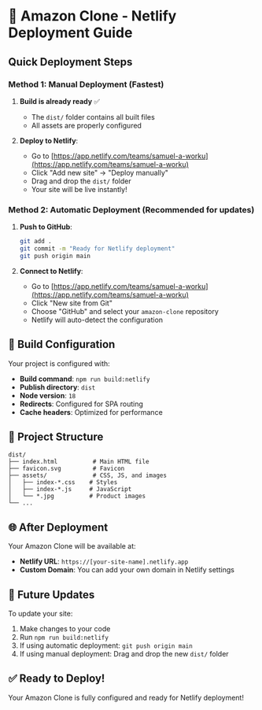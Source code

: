 # 🚀 Amazon Clone - Netlify Deployment Guide

## Quick Deployment Steps

### Method 1: Manual Deployment (Fastest)

1. **Build is already ready** ✅

   - The `dist/` folder contains all built files
   - All assets are properly configured

2. **Deploy to Netlify**:
   - Go to [https://app.netlify.com/teams/samuel-a-worku](https://app.netlify.com/teams/samuel-a-worku)
   - Click "Add new site" → "Deploy manually"
   - Drag and drop the `dist/` folder
   - Your site will be live instantly!

### Method 2: Automatic Deployment (Recommended for updates)

1. **Push to GitHub**:

   ```bash
   git add .
   git commit -m "Ready for Netlify deployment"
   git push origin main
   ```

2. **Connect to Netlify**:
   - Go to [https://app.netlify.com/teams/samuel-a-worku](https://app.netlify.com/teams/samuel-a-worku)
   - Click "New site from Git"
   - Choose "GitHub" and select your `amazon-clone` repository
   - Netlify will auto-detect the configuration

## 🔧 Build Configuration

Your project is configured with:

- **Build command**: `npm run build:netlify`
- **Publish directory**: `dist`
- **Node version**: `18`
- **Redirects**: Configured for SPA routing
- **Cache headers**: Optimized for performance

## 📁 Project Structure

```
dist/
├── index.html          # Main HTML file
├── favicon.svg         # Favicon
├── assets/             # CSS, JS, and images
│   ├── index-*.css    # Styles
│   ├── index-*.js     # JavaScript
│   └── *.jpg          # Product images
└── ...
```

## 🌐 After Deployment

Your Amazon Clone will be available at:

- **Netlify URL**: `https://[your-site-name].netlify.app`
- **Custom Domain**: You can add your own domain in Netlify settings

## 🔄 Future Updates

To update your site:

1. Make changes to your code
2. Run `npm run build:netlify`
3. If using automatic deployment: `git push origin main`
4. If using manual deployment: Drag and drop the new `dist/` folder

## ✅ Ready to Deploy!

Your Amazon Clone is fully configured and ready for Netlify deployment!
